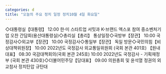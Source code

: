 ```yaml
---
categories: d
title: "오늘의 주요 정치 일정 정치10월 4일 화요일"
---
```

◇대통령실【대통령】 12:00 한·미 스타트업 서밋과 K-브랜드 엑스포 참여 중소벤처기업 오찬 간담회(용산대통령실)◇총리실【총리】 통상일정◇국방부【장관】 10:00 국정감사◇외교부【장관】 10:00 국정감사◇통일부【장관】 독일 방문◇국민의힘【비상대책위원장】 10:00 2022년도 국정감사 외교통일위원회 (국회 본관 401호) 【원내대표】 08:30 국감대책회의(국회 본관 245호) 10:00 2022년도 국정감사 - 기획재정부 (국회 본관 430호)◇더불어민주당【당대표】 09:00 의원총회 및 윤석열 정권의 외교참사 정치탄압 규탄대